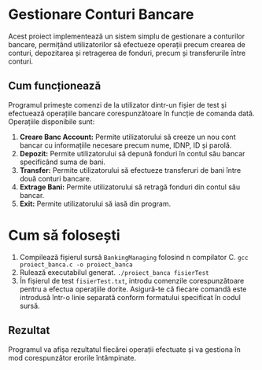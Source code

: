 # Gestionare Conturi Bancare



Acest proiect implementează un sistem simplu de gestionare a conturilor bancare, permițând utilizatorilor să efectueze operații precum crearea de conturi, depozitarea și retragerea de fonduri, precum și transferurile între conturi.

## Cum funcționează
Programul primește comenzi de la utilizator dintr-un fișier de test și efectuează operațiile bancare corespunzătoare în funcție de comanda dată. Operațiile disponibile sunt:

1. **Creare Banc Account:** Permite utilizatorului să creeze un nou cont bancar cu informațiile necesare precum nume, IDNP, ID și parolă.
2. **Depozit:** Permite utilizatorului să depună fonduri în contul său bancar specificând suma de bani.
3. **Transfer:** Permite utilizatorului să efectueze transferuri de bani între două conturi bancare.
4. **Extrage Bani:** Permite utilizatorului să retragă fonduri din contul său bancar.
5. **Exit:** Permite utilizatorului să iasă din program.

# Cum să folosești
1. Compilează fișierul sursă `BankingManaging` folosind n compilator C.
```gcc proiect_banca.c -o proiect_banca```
2. Rulează executabilul generat.
```./proiect_banca fisierTest```
3. În fișierul de test `fisierTest.txt`, introdu comenzile corespunzătoare pentru a efectua operațiile dorite. Asigură-te că fiecare comandă este introdusă într-o linie separată conform formatului specificat în codul sursă.

## Rezultat
Programul va afișa rezultatul fiecărei operații efectuate și va gestiona în mod corespunzător erorile întâmpinate.
